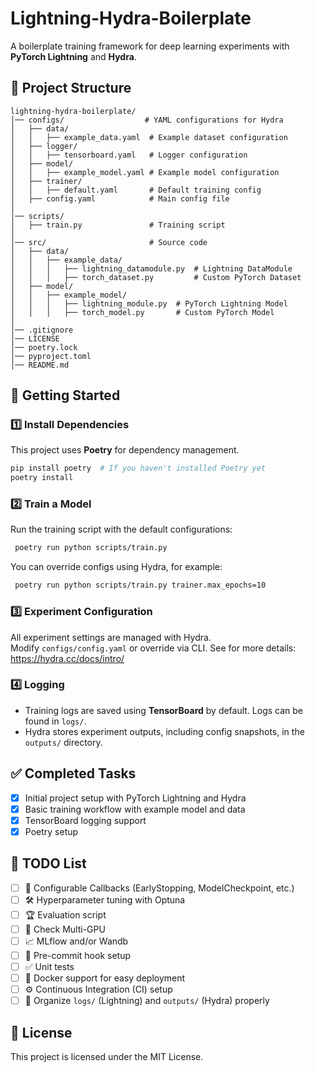 # Lightning-Hydra-Boilerplate

A boilerplate training framework for deep learning experiments with **PyTorch Lightning** and **Hydra**.

## 📁 Project Structure

```plaintext
lightning-hydra-boilerplate/
│── configs/                  # YAML configurations for Hydra
│   ├── data/
│   │   ├── example_data.yaml  # Example dataset configuration
│   ├── logger/
│   │   ├── tensorboard.yaml   # Logger configuration
│   ├── model/
│   │   ├── example_model.yaml # Example model configuration
│   ├── trainer/
│   │   ├── default.yaml       # Default training config
│   ├── config.yaml            # Main config file
│
│── scripts/                   
│   ├── train.py               # Training script
│
│── src/                       # Source code
│   ├── data/
│   │   ├── example_data/
│   │   │   ├── lightning_datamodule.py  # Lightning DataModule
│   │   │   ├── torch_dataset.py         # Custom PyTorch Dataset
│   ├── model/
│   │   ├── example_model/
│   │   │   ├── lightning_module.py  # PyTorch Lightning Model
│   │   │   ├── torch_model.py       # Custom PyTorch Model
│
│── .gitignore
│── LICENSE
│── poetry.lock
│── pyproject.toml
│── README.md
```

## 🚀 Getting Started

### **1️⃣ Install Dependencies**
This project uses **Poetry** for dependency management.

```bash
pip install poetry  # If you haven't installed Poetry yet
poetry install
```

### **2️⃣ Train a Model**
Run the training script with the default configurations:

```bash
 poetry run python scripts/train.py
```

You can override configs using Hydra, for example:

```bash
 poetry run python scripts/train.py trainer.max_epochs=10
```

### **3️⃣ Experiment Configuration**
All experiment settings are managed with Hydra.  
Modify `configs/config.yaml` or override via CLI. See for more details: https://hydra.cc/docs/intro/

### **4️⃣ Logging**
- Training logs are saved using **TensorBoard** by default. Logs can be found in `logs/`.
- Hydra stores experiment outputs, including config snapshots, in the `outputs/` directory.

## ✅ Completed Tasks
- [x] Initial project setup with PyTorch Lightning and Hydra
- [x] Basic training workflow with example model and data
- [x] TensorBoard logging support
- [x] Poetry setup

## 📝 TODO List
- [ ] 🔄 Configurable Callbacks (EarlyStopping, ModelCheckpoint, etc.)
- [ ] 🛠 Hyperparameter tuning with Optuna
- [ ] 🏆 Evaluation script
- [ ] 🚀 Check Multi-GPU
- [ ] 📈 MLflow and/or Wandb
- [ ] 🔀 Pre-commit hook setup
- [ ] ✅ Unit tests
- [ ] 🐳 Docker support for easy deployment
- [ ] ⚙️ Continuous Integration (CI) setup
- [ ] 📂 Organize `logs/` (Lightning) and `outputs/` (Hydra) properly

## 📜 License
This project is licensed under the MIT License.
